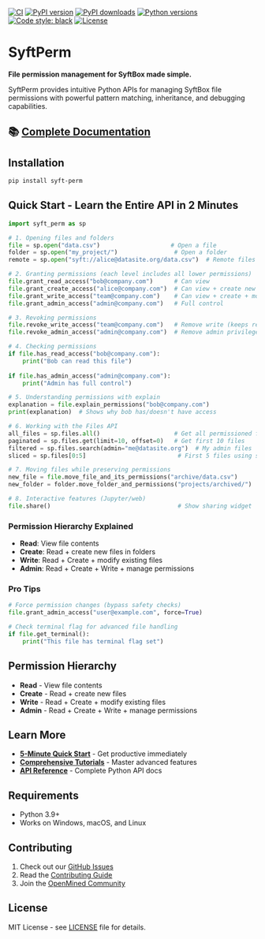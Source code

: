 [![CI](https://github.com/OpenMined/syft-perm/actions/workflows/test.yml/badge.svg)](https://github.com/OpenMined/syft-perm/actions/workflows/test.yml)
[![PyPI version](https://img.shields.io/pypi/v/syft-perm.svg)](https://pypi.org/project/syft-perm/)
[![PyPI downloads](https://img.shields.io/pypi/dm/syft-perm.svg)](https://pypi.org/project/syft-perm/)
[![Python versions](https://img.shields.io/pypi/pyversions/syft-perm.svg)](https://pypi.org/project/syft-perm/)
[![Code style: black](https://img.shields.io/badge/code%20style-black-000000.svg)](https://github.com/psf/black)
[![License](https://img.shields.io/github/license/OpenMined/syft-perm.svg)](https://github.com/OpenMined/syft-perm/blob/main/LICENSE)

# SyftPerm

**File permission management for SyftBox made simple.**

SyftPerm provides intuitive Python APIs for managing SyftBox file permissions with powerful pattern matching, inheritance, and debugging capabilities.

## 📚 **[Complete Documentation](https://openmined.github.io/syft-perm/)**

## Installation

```bash
pip install syft-perm
```

## Quick Start - Learn the Entire API in 2 Minutes

```python
import syft_perm as sp

# 1. Opening files and folders
file = sp.open("data.csv")                    # Open a file
folder = sp.open("my_project/")                # Open a folder
remote = sp.open("syft://alice@datasite.org/data.csv")  # Remote files

# 2. Granting permissions (each level includes all lower permissions)
file.grant_read_access("bob@company.com")      # Can view
file.grant_create_access("alice@company.com")  # Can view + create new files
file.grant_write_access("team@company.com")    # Can view + create + modify
file.grant_admin_access("admin@company.com")   # Full control

# 3. Revoking permissions
file.revoke_write_access("team@company.com")   # Remove write (keeps read/create)
file.revoke_admin_access("admin@company.com")  # Remove admin privileges

# 4. Checking permissions
if file.has_read_access("bob@company.com"):
    print("Bob can read this file")
    
if file.has_admin_access("admin@company.com"):
    print("Admin has full control")

# 5. Understanding permissions with explain
explanation = file.explain_permissions("bob@company.com")
print(explanation)  # Shows why bob has/doesn't have access

# 6. Working with the Files API
all_files = sp.files.all()                     # Get all permissioned files
paginated = sp.files.get(limit=10, offset=0)   # Get first 10 files
filtered = sp.files.search(admin="me@datasite.org")  # My admin files
sliced = sp.files[0:5]                          # First 5 files using slice

# 7. Moving files while preserving permissions
new_file = file.move_file_and_its_permissions("archive/data.csv")
new_folder = folder.move_folder_and_permissions("projects/archived/")

# 8. Interactive features (Jupyter/web)
file.share()                                    # Show sharing widget
```

### Permission Hierarchy Explained
- **Read**: View file contents
- **Create**: Read + create new files in folders
- **Write**: Read + Create + modify existing files  
- **Admin**: Read + Create + Write + manage permissions

### Pro Tips
```python
# Force permission changes (bypass safety checks)
file.grant_admin_access("user@example.com", force=True)

# Check terminal flag for advanced file handling
if file.get_terminal():
    print("This file has terminal flag set")
```

## Permission Hierarchy

- **Read** - View file contents
- **Create** - Read + create new files  
- **Write** - Read + Create + modify existing files
- **Admin** - Read + Create + Write + manage permissions

## Learn More

- **[5-Minute Quick Start](https://openmined.github.io/syft-perm/quickstart.html)** - Get productive immediately
- **[Comprehensive Tutorials](https://openmined.github.io/syft-perm/tutorials/)** - Master advanced features
- **[API Reference](https://openmined.github.io/syft-perm/api/)** - Complete Python API docs

## Requirements

- Python 3.9+
- Works on Windows, macOS, and Linux

## Contributing

1. Check out our [GitHub Issues](https://github.com/OpenMined/syft-perm/issues)
2. Read the [Contributing Guide](CONTRIBUTING.md)
3. Join the [OpenMined Community](https://openmined.org/)

## License

MIT License - see [LICENSE](LICENSE) file for details.
